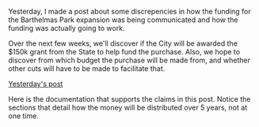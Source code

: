 Yesterday, I made a post about some discrepencies in how the funding for the Barthelmas Park expansion was being communicated and how the funding was actually going to work.

Over the next few weeks, we'll discover if the City will be awarded the $150k grant from the State to help fund the purchase. Also, we hope to discover from which budget the purchase will be made from, and whether other cuts will have to be made to facilitate that.

[Yesterday's post](
https://www.facebook.com/CirclevilleOnline/posts/2110482082340399?__xts__%5B0%5D=68.ARBqxrq6gfnTRgtqbsNcTK3H80Ne4gekKVbd1ls64o5YjOzqaO5doyEVzva310zNcxFfHBNMkInZASyrtTYj6DIewbrOPgBAIEj_Au3s_eXXk7K7xi3slkVXHnhu_Vi-g136LUt6Mh2c8f2Bq72L0NW0K9q6CsFpxK9AayEzNRHMkA-6cPyo8QroRjjDoh1WCEVFIKnM7vIbsEdJh7ZLD5UYldSUHQmHGYO_a27xf6pu642C-9iHTQNKMYJBSsHblCRFV_nqFT9I6coH6K-TetOQk7KWFlu67CmnUi9IyEgKa51DgmHuct4JYyRyiUgVDyVfxw6d1JaJ0dqcZM71Uw&__tn__=-R)

Here is the documentation that supports the claims in this post. Notice the sections that detail how the money will be distributed over 5 years, not at one time.
[](/images/posts/city-county-agreement1.jpg)
[](/images/posts/city-county-agreement2.jpg)
[](/images/posts/city-county-agreement3.jpg)
